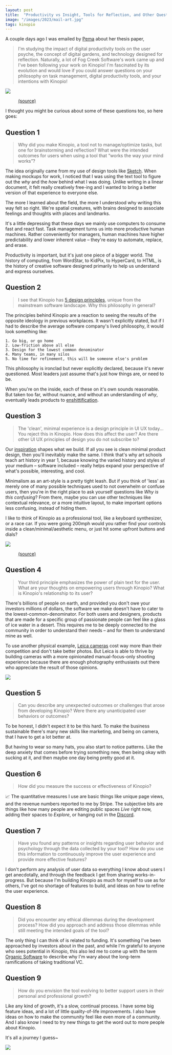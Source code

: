 ```yaml
---
layout: post
title:  "Productivity vs Insight, Tools for Reflection, and Other Questions Answered"
image: "/images/2023/mail-art.jpg"
tags: kinopio
---
```


A couple days ago I was emailed by [Pema](https://www.instagram.com/pemaranian) about her thesis paper,


> I'm studying the impact of digital productivity tools on the user psyche, the concept of digital gardens, and technology designed for reflection. Naturally, a lot of Fog Creek Software's work came up and I've been following your work on Kinopio! I'm fascinated by its evolution and would love if you could answer questions on your philosophy on task management, digital productivity tools, and your intentions with Kinopio!

<img src="/images/2023/mail-art.jpg" class="large">
<figure>
  <figcaption>
    <a href="http://thedoilyduck.blogspot.com/2013/03/envelope-art.html">(source)</a>
  </figcaption>
</figure>

I thought you might be curious about some of these questions too, so here goes:


## Question 1

> Why did you make Kinopio, a tool not to manage/optimize tasks, but one for brainstorming and reflection? What were the intended outcomes for users when using a tool that “works the way your mind works”?

The idea originally came from my use of design tools like [Sketch](https://www.sketch.com). When making mockups for work, I noticed that I was using the text tool to figure out the _why_ and the _how_ behind what I was doing. Unlike writing in a linear document, it felt really creatively free-ing and I wanted to bring a better version of that experience to everyone else.

The more I learned about the field, the more I understood why writing this way felt so right. We're spatial creatures, with brains designed to associate feelings and thoughts with places and landmarks.

It's a little depressing that these days we mainly use computers to consume fast and react fast. Task management turns us into more productive human machines. Rather conveniently for managers, human machines have higher predictability and lower inherent value – they're easy to automate, replace, and erase.

Productivity is important, but it's just one piece of a bigger world. The history of computing, from WordStar, to KidPix, to HyperCard, to HTML, is the history of creative software designed primarily to help us understand and express ourselves.


## Question 2

> I see that Kinopio has <a href="https://pketh.org/design-principles.html">5 design principles</a>, unique from the mainstream software landscape. Why this philosophy in general?

The principles behind Kinopio are a reaction to seeing the results of the opposite ideology in previous workplaces. It wasn't explicitly stated, but if I had to describe the average software company's lived philosophy, it would look something like:

```
1. Go big, or go home
2. Low-friction above all else
3. Design for the lowest common denominator
4. Many teams, in many silos
5. No time for refinement, this will be someone else's problem
```

This philosophy is ironclad but never explicitly declared, because it's never questioned. Most leaders just assume that's just how things are, or need to be.

When you're on the inside, each of these on it's own sounds reasonable. But taken too far, without nuance, and without an understanding of _why_, eventually leads products to [enshittification](https://en.wikipedia.org/wiki/Enshittification).


## Question 3

> The 'clean', minimal experience is a design principle in UI UX today... You reject this in Kinopio. How does this affect the user? Are there other UI UX principles of design you do not subscribe to?

Our [inspiration](https://pketh.org/decade-of-inspiration.html) shapes what we build. If all you see is clean minimal product design, then you'll inevitably make the same. I think that's why art schools teach art history in year 1, because knowing the varied history and styles of your medium – software included – really helps expand your perspective of what's possible, interesting, and cool.

Minimalism as an art-style is a pretty tight leash. But if you think of 'less' as merely one of many possible techniques used to not overwhelm or confuse users, then you're in the right place to ask yourself questions like _Why is this confusing_? From there, maybe you can use other techniques like contextual relevance, or a more intuitive layout, to make important options less confusing, instead of hiding them.

I like to think of Kinopio as a professional tool, like a keyboard synthesizer, or a race car. If you were going 200mph would you rather find your controls inside a clean/minimal/aesthetic menu, or just hit some upfront buttons and dials?

<img src="/images/2023/race-car.jpg" class="">
<figure>
  <figcaption>
    <a href="https://twitter.com/F1/status/1530250985188171777">(source)</a>
  </figcaption>
</figure>


## Question 4

> Your third principle emphasizes the power of plain text for the user. What are your thoughts on empowering users through Kinopio? What is Kinopio's relationship to its user?


There's billions of people on earth, and provided you don't owe your investors millions of dollars, the software we make doesn't have to cater to the lowest-common-denominator. For both users and designers, products that are made for a specific group of passionate people can feel like a glass of ice water in a desert. This requires me to be deeply connected to the community in order to understand their needs – and for them to understand mine as well.

To use another physical example, [Leica cameras](https://leica-camera.com/en-US/photography/m) cost way more than their competition and don't take better photos. But Leica is able to thrive by building cameras with a more opinionated manual-focus-only shooting experience because there are enough photography enthusiasts out there who appreciate the result of those opinions.

<img src="/images/2023/leica-ma.webp" class="no-shadow">


## Question 5

> Can you describe any unexpected outcomes or challenges that arose from developing Kinopio? Were there any unanticipated user behaviors or outcomes?

To be honest, I didn't expect it to be this hard. To make the business sustainable there's many new skills like marketing, and being on camera, that I have to get a lot better at.

But having to wear so many hats, you also start to notice patterns. Like the deep anxiety that comes before trying something new, then being okay with sucking at it, and then maybe one day being pretty good at it.


## Question 6

> How did you measure the success or effectiveness of Kinopio?

📈 The quantitative measures I use are basic things like unique page views, and the revenue numbers reported to me by Stripe. The subjective bits are things like how many people are editing public spaces _Live_ right now, adding their spaces to _Explore_, or hanging out in the [Discord](https://discord.gg/h2sR45Nby8).


## Question 7

> Have you found any patterns or insights regarding user behavior and psychology through the data collected by your tool? How do you use this information to continuously improve the user experience and provide more effective features?

I don't perform any analysis of user data so everything I know about users I get anecdotally, and through the feedback I get from sharing works-in-progress. But because I'm building Kinopio as much for myself to use as for others, I've got no shortage of features to build, and ideas on how to refine the user experience.


## Question 8

> Did you encounter any ethical dilemmas during the development process? How did you approach and address those dilemmas while still meeting the intended goals of the tool?

The only thing I can think of is related to funding. It's something I've been approached by investors about in the past, and while I'm grateful to anyone who sees potential in Kinopio, this also led me to come up with the term [Organic Software](https://pketh.org/organic-software.html) to describe why I'm wary about the long-term ramifications of taking traditional VC.


## Question 9

> How do you envision the tool evolving to better support users in their personal and professional growth?

Like any kind of growth, it's a slow, continual process. I have some big feature ideas, and a lot of little quality-of-life improvements. I also have ideas on how to make the community feel like even more of a community. And I also know I need to try new things to get the word out to more people about Kinopio.

It's all a journey I guess~

<img src="/images/2023/mana2.webp" class="large">
